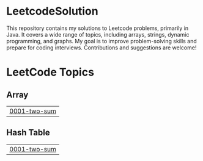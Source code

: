 # LeetcodeSolution
This repository contains my solutions to Leetcode problems, primarily in Java. It covers a wide range of topics, including arrays, strings, dynamic programming, and graphs. My goal is to improve problem-solving skills and prepare for coding interviews. Contributions and suggestions are welcome!

<!---LeetCode Topics Start-->
# LeetCode Topics
## Array
|  |
| ------- |
| [0001-two-sum](https://github.com/IndianSmartCoder/LeetcodeSolution/tree/master/0001-two-sum) |
## Hash Table
|  |
| ------- |
| [0001-two-sum](https://github.com/IndianSmartCoder/LeetcodeSolution/tree/master/0001-two-sum) |
<!---LeetCode Topics End-->